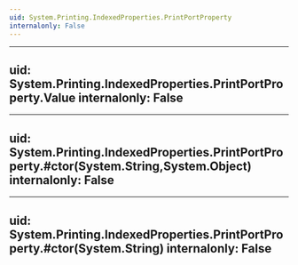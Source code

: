 ```yaml
---
uid: System.Printing.IndexedProperties.PrintPortProperty
internalonly: False
---
```


---
uid: System.Printing.IndexedProperties.PrintPortProperty.Value
internalonly: False
---

---
uid: System.Printing.IndexedProperties.PrintPortProperty.#ctor(System.String,System.Object)
internalonly: False
---

---
uid: System.Printing.IndexedProperties.PrintPortProperty.#ctor(System.String)
internalonly: False
---
